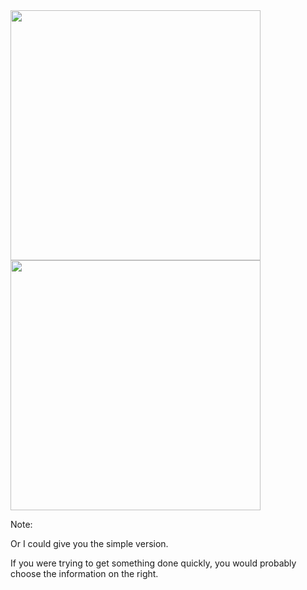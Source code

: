 
<img src="/images/subway-map.jpg" width="400px" style="float: left"/>
<img src="/images/IMG_9950.jpg" width="400px"/>

Note:

Or I could give you the simple version.

If you were trying to get something done quickly, you would probably choose the information on the right.
